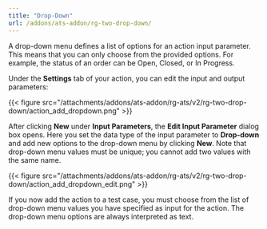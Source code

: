 ```yaml
---
title: "Drop-Down"
url: /addons/ats-addon/rg-two-drop-down/
---
```


A drop-down menu defines a list of options for an action input parameter. This means that you can only choose from the provided options. For example, the status of an order can be Open, Closed, or In Progress.

Under the **Settings** tab of your action, you can edit the input and output parameters:

{{< figure src="/attachments/addons/ats-addon/rg-ats/v2/rg-two-drop-down/action_add_dropdown.png" >}}

After clicking **New** under **Input Parameters**, the **Edit Input Parameter** dialog box opens. Here you set the data type of the input parameter to **Drop-down** and add new options to the drop-down menu by clicking **New**. Note that drop-down menu values must be unique; you cannot add two values with the same name.

{{< figure src="/attachments/addons/ats-addon/rg-ats/v2/rg-two-drop-down/action_add_dropdown_edit.png" >}}

If you now add the action to a test case, you must choose from the list of drop-down menu values you have specified as input for the action. The drop-down menu options are always interpreted as text.

